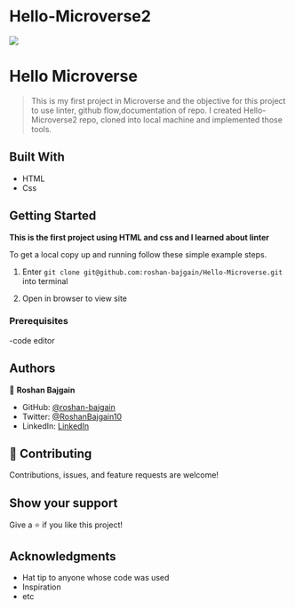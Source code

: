 # Hello-Microverse2
![](https://img.shields.io/badge/Microverse-blueviolet)

# Hello Microverse

> This is my first project in Microverse and the objective for this project to use linter, github flow,documentation of repo. I created Hello-Microverse2 repo, cloned into local machine and implemented those tools.

## Built With

- HTML
- Css


## Getting Started

**This is the first project using HTML and css and I learned about linter**


To get a local copy up and running follow these simple example steps.
1) Enter `git clone git@github.com:roshan-bajgain/Hello-Microverse.git` into terminal

2) Open in browser to view site


### Prerequisites
-code editor


## Authors

👤 **Roshan Bajgain**

- GitHub: [@roshan-bajgain](https://github.com/roshan-bajgain)
- Twitter: [@RoshanBajgain10](https://twitter.com/RoshanBajgain10)
- LinkedIn: [LinkedIn](https://www.linkedin.com/in/roshan-bazgain/)


## 🤝 Contributing

Contributions, issues, and feature requests are welcome!

## Show your support

Give a ⭐️ if you like this project!

## Acknowledgments

- Hat tip to anyone whose code was used
- Inspiration
- etc
